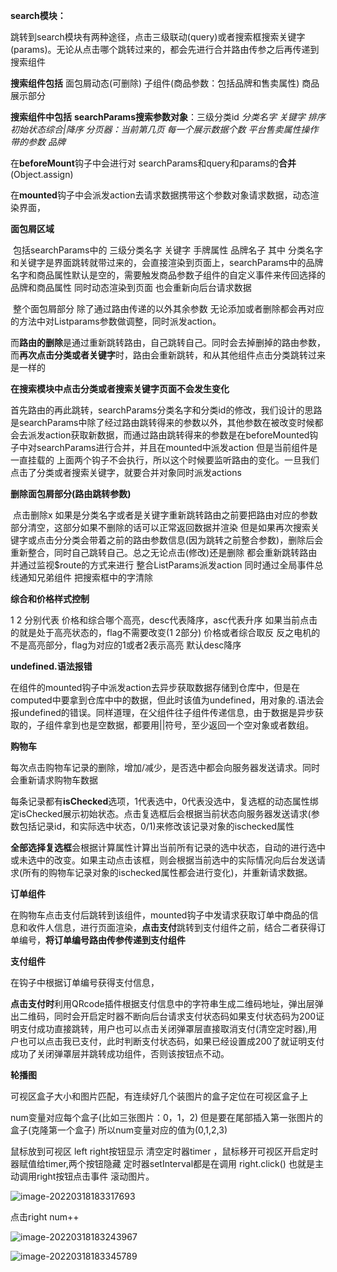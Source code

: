 **search模块：**

跳转到search模块有两种途径，点击三级联动(query)或者搜索框搜索关键字(params)。无论从点击哪个跳转过来的，都会先进行合并路由传参之后再传递到搜索组件

**搜索组件包括** 面包屑动态(可删除) 子组件(商品参数：包括品牌和售卖属性)  商品展示部分

**搜索组件中包括**  **searchParams搜索参数对象**：三级分类id   *分类名字*   *关键字*    *排序 初始状态综合|降序*    *分页器：当前第几页*  *每一个展示数据个数*    *平台售卖属性操作带的参数*     *品牌*

在**beforeMount**钩子中会进行对 searchParams和query和params的**合并**(Object.assign)

在**mounted**钩子中会派发action去请求数据携带这个参数对象请求数据，动态渲染界面，

**面包屑区域**

​	包括searchParams中的 三级分类名字 关键字 手牌属性 品牌名子   其中 分类名字和关键字是界面跳转就带过来的，会直接渲染到页面上，searchParams中的品牌名字和商品属性默认是空的，需要触发商品参数子组件的自定义事件来传回选择的品牌和商品属性 同时动态渲染到页面 也会重新向后台请求数据

​	整个面包屑部分 除了通过路由传递的以外其余参数 无论添加或者删除都会再对应的方法中对Listparams参数做调整，同时派发action。

​	而**路由的删除**是通过重新跳转路由，自己跳转自己。同时会去掉删掉的路由参数，而**再次点击分类或者关键字**时，路由会重新跳转，和从其他组件点击分类跳转过来是一样的

**在搜索模块中点击分类或者搜索关键字页面不会发生变化**

首先路由的再此跳转，searchParams分类名字和分类id的修改，我们设计的思路是searchParams中除了经过路由跳转得来的参数以外，其他参数在被改变时候都会去派发action获取新数据，而通过路由跳转得来的参数是在beforeMounted钩子中对searchParams进行合并，并且在mounted中派发action  但是当前组件是一直挂载的 上面两个钩子不会执行，所以这个时候要监听路由的变化。一旦我们点击了分类或者搜索关键字，就要合并对象同时派发actions

**删除面包屑部分(路由跳转参数)** 

​	点击删除x 如果是分类名字或者是关键字重新跳转路由之前要把路由对应的参数部分清空，这部分如果不删除的话可以正常返回数据并渲染 但是如果再次搜索关键字或点击分分类会带着之前的路由参数信息(因为跳转之前整合参数)，删除后会重新整合，同时自己跳转自己。总之无论点击(修改)还是删除 都会重新跳转路由 并通过监视$route的方式来进行 整合ListParams派发action   同时通过全局事件总线通知兄弟组件 把搜索框中的字清除

**综合和价格样式控制**

1 2 分别代表 价格和综合哪个高亮，desc代表降序，asc代表升序 如果当前点击的就是处于高亮状态的，flag不需要改变(1 2部分) 价格或者综合取反 反之电机的不是高亮部分，flag为对应的1或者2表示高亮 默认desc降序

**undefined.语法报错**

在组件的mounted钩子中派发action去异步获取数据存储到仓库中，但是在computed中要拿到仓库中中的数据，但此时该值为undefined，用对象的.语法会报undefined的错误。同样道理，在父组件往子组件传递信息，由于数据是异步获取的，子组件拿到也是空数据，都要用||符号，至少返回一个空对象或者数组。

**购物车**

每次点击购物车记录的删除，增加/减少，是否选中都会向服务器发送请求。同时会重新请求购物车数据

每条记录都有**isChecked**选项，1代表选中，0代表没选中，复选框的动态属性绑定isChecked展示初始状态。点击复选框后会根据当前状态向服务器发送请求(参数包括记录id，和实际选中状态，0/1)来修改该记录对象的ischecked属性

**全部选择复选框**会根据计算属性计算出当前所有记录的选中状态，自动的进行选中或未选中的改变。如果主动点击该框，则会根据当前选中的实际情况向后台发送请求(所有的购物车记录对象的ischecked属性都会进行变化)，并重新请求数据。

**订单组件**

在购物车点击支付后跳转到该组件，mounted钩子中发请求获取订单中商品的信息和收件人信息，进行页面渲染，**点击支付**跳转到支付组件之前，结合二者获得订单编号，**将订单编号路由传参传递到支付组件**

**支付组件**

在钩子中根据订单编号获得支付信息，

**点击支付时**利用QRcode插件根据支付信息中的字符串生成二维码地址，弹出层弹出二维码，同时会开启定时器不断向后台请求支付状态码如果支付状态码为200证明支付成功直接跳转，用户也可以点击关闭弹罩层直接取消支付(清空定时器),用户也可以点击我已支付，此时判断支付状态码，如果已经设置成200了就证明支付成功了关闭弹罩层并跳转成功组件，否则该按钮点不动。

**轮播图**

可视区盒子大小和图片匹配，有连续好几个装图片的盒子定位在可视区盒子上

num变量对应每个盒子(比如三张图片：0，1，2) 但是要在尾部插入第一张图片的盒子(克隆第一个盒子)  所以num变量对应的值为(0,1,2,3)

鼠标放到可视区 left right按钮显示 清空定时器timer ，鼠标移开可视区开启定时器赋值给timer,两个按钮隐藏   定时器setInterval都是在调用 right.click()  也就是主动调用right按钮点击事件 滚动图片。

![image-20220318183317693](C:/Users/86137/AppData/Roaming/Typora/typora-user-images/image-20220318183317693.png)

点击right  num++  

![image-20220318183243967](C:/Users/86137/AppData/Roaming/Typora/typora-user-images/image-20220318183243967.png)

![image-20220318183345789](C:/Users/86137/AppData/Roaming/Typora/typora-user-images/image-20220318183345789.png)
